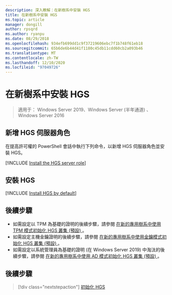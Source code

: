 ```yaml
---
description: 深入瞭解：在新樹系中安裝 HGS
title: 在新樹系中安裝 HGS
ms.topic: article
manager: dongill
author: rpsqrd
ms.author: ryanpu
ms.date: 08/29/2018
ms.openlocfilehash: 934efb699dd1c9f37219606ebc7f1b748f61eb18
ms.sourcegitcommit: 65b6de6b44d41f1180c45db11cdd60cb2a093b46
ms.translationtype: MT
ms.contentlocale: zh-TW
ms.lasthandoff: 12/10/2020
ms.locfileid: "97049726"
---
```

# <a name="install-hgs-in-a-new-forest"></a>在新樹系中安裝 HGS

>適用于： Windows Server 2019、Windows Server (半年通道) 、Windows Server 2016

## <a name="add-the-hgs-server-role"></a>新增 HGS 伺服器角色

在提高許可權的 PowerShell 會話中執行下列命令，以新增 HGS 伺服器角色並安裝 HGS。

[!INCLUDE [Install the HGS server role](../../../includes/guarded-fabric-install-hgs-server-role.md)]

## <a name="install-hgs"></a>安裝 HGS

[!INCLUDE [Install HGS by default](../../../includes/install-hgs-default.md)]

## <a name="next-steps"></a>後續步驟

- 如需設定以 TPM 為基礎的證明的後續步驟，請參閱 [在新的專用樹系中使用 TPM 模式初始化 HGS 叢集 (預設) ](guarded-fabric-initialize-hgs-tpm-mode-default.md)。
- 如需設定主機金鑰證明的後續步驟，請參閱 [在新的專用樹系中使用金鑰模式初始化 HGS 叢集 (預設) ](guarded-fabric-initialize-hgs-key-mode-default.md)。
- 如需設定以系統管理員為基礎的證明 (在 Windows Server 2019) 中淘汰的後續步驟，請參閱 [在新的專用樹系中使用 AD 模式初始化 HGS 叢集 (預設) ](guarded-fabric-initialize-hgs-ad-mode-default.md)。

## <a name="next-step"></a>後續步驟

> [!div class="nextstepaction"]
> [初始化 HGS](guarded-fabric-initialize-hgs.md)


